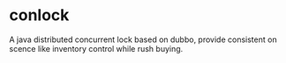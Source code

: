 # conlock
A java distributed concurrent lock based on dubbo, provide consistent on scence like inventory control while rush buying.

